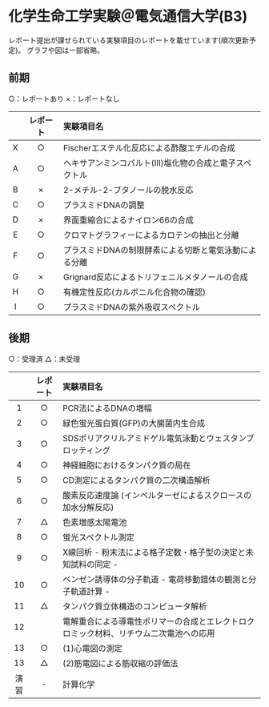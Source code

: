 # 化学生命工学実験＠電気通信大学(B3)

レポート提出が課せられている実験項目のレポートを載せています(順次更新予定)。
グラフや図は一部省略。

## 前期

○：レポートあり
×：レポートなし

| |レポート|実験項目名|
|:--:|:--:|:--|
|X|○|Fischerエステル化反応による酢酸エチルの合成|
|A|○|ヘキサアンミンコバルト(Ⅲ)塩化物の合成と電子スペクトル|
|B|×|2-メチル-2-ブタノールの脱水反応|
|C|○|プラスミドDNAの調整|
|D|×|界面重縮合によるナイロン66の合成|
|E|○|クロマトグラフィーによるカロテンの抽出と分離|
|F|○|プラスミドDNAの制限酵素による切断と電気泳動による分離|
|G|×|Grignard反応によるトリフェニルメタノールの合成|
|H|○|有機定性反応(カルボニル化合物の確認)|
|I|○|プラスミドDNAの紫外吸収スペクトル|

## 後期

○：受理済
△：未受理

| |レポート|実験項目名|
|:--:|:--:|:--|
|1|○|PCR法によるDNAの増幅|
|2|○|緑色蛍光蛋白質(GFP)の大腸菌内生合成|
|3|○|SDSポリアクリルアミドゲル電気泳動とウェスタンブロッティング|
|4|○|神経細胞におけるタンパク質の局在|
|5|○|CD測定によるタンパク質の二次構造解析|
|6|○|酸素反応速度論 (インベルターゼによるスクロースの加水分解反応)|
|7|△|色素増感太陽電池|
|8|○|蛍光スペクトル測定|
|9|○|X線回析  - 粉末法による格子定数・格子型の決定と未知試料の同定 - |
|10|○|ベンゼン誘導体の分子軌道 - 電荷移動錯体の観測と分子軌道計算 - |
|11|△|タンパク質立体構造のコンピュータ解析|
|12| |電解重合による導電性ポリマーの合成とエレクトロクロミック材料、リチウム二次電池への応用|
|13|○|(1)心電図の測定|
|13|△|(2)筋電図による筋収縮の評価法|
|演習|-|計算化学|
